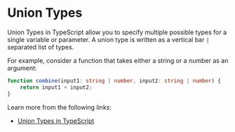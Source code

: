 # Union Types

Union Types in TypeScript allow you to specify multiple possible types for a single variable or parameter. A union type is written as a vertical bar `|` separated list of types.

For example, consider a function that takes either a string or a number as an argument:
    
```typescript
function combine(input1: string | number, input2: string | number) {
    return input1 + input2;
}
```

Learn more from the following links:

- [Union Types in TypeScript](https://www.typescriptlang.org/docs/handbook/2/everyday-types.html#union-types)